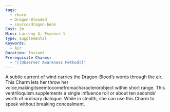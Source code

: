 ```yaml
---
tags:
  - charm
  - Dragon-Blooded
  - source/dragon-book
Cost: 2m
Mins: Larceny 4, Essence 1
Type: Supplemental
Keywords:
  - Air
Duration: Instant
Prerequisite Charms:
  - "[[Observer Awareness Method]]"
---
```

A subtle current of wind carries the Dragon-Blood’s words through the air. This Charm lets her throw her voice,makingitseemtocomefromacharacterorobject within short range. This ventriloquism supplements a single influence roll or about ten seconds’ worth of ordinary dialogue. While in stealth, she can use this Charm to speak without breaking concealment.